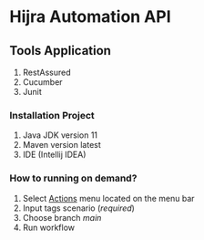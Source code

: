 # Hijra Automation API

## Tools Application

1. RestAssured
2. Cucumber
3. Junit

### Installation Project

1. Java JDK version 11
2. Maven version latest
3. IDE (Intellij IDEA)

>

### How to running on demand?

1. Select [Actions](https://github.com/imamutama/api-surplus-restassured/actions/workflows/run_workflow.yml) menu
   located on the menu bar
2. Input tags scenario (*required*)
3. Choose branch *main*
4. Run workflow

>

